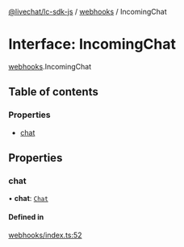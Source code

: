 [@livechat/lc-sdk-js](../README.md) / [webhooks](../modules/webhooks.md) / IncomingChat

# Interface: IncomingChat

[webhooks](../modules/webhooks.md).IncomingChat

## Table of contents

### Properties

- [chat](webhooks.IncomingChat.md#chat)

## Properties

### chat

• **chat**: [`Chat`](agent_structures.Chat.md)

#### Defined in

[webhooks/index.ts:52](https://github.com/livechat/lc-sdk-js/blob/11cc290/src/webhooks/index.ts#L52)
